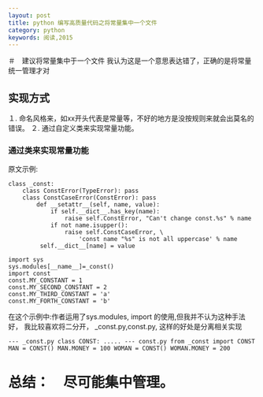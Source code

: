 ```yaml
---
layout: post
title: python 编写高质量代码之将常量集中一个文件
category: python
keywords: 阅读,2015
---
```


＃　建议将常量集中于一个文件
我认为这是一个意思表达错了，正确的是将常量统一管理才对

## 实现方式
１. 命名风格来，如xx开头代表是常量等，不好的地方是没按规则来就会出莫名的错误。
２. 通过自定义类来实现常量功能。

### 通过类来实现常量功能
原文示例:

```
class _const:
    class ConstError(TypeError): pass
    class ConstCaseError(ConstError): pass
        def __setattr__(self, name, value):
            if self.__dict__.has_key(name):
                raise self.ConstError, "Can't change const.%s" % name
            if not name.isupper():
                raise self.ConstCaseError, \
                    'const name "%s" is not all uppercase' % name
         self.__dict__[name] = value

import sys
sys.modules[__name__]=_const()
import const
const.MY_CONSTANT = 1
const.MY_SECOND_CONSTANT = 2
const.MY_THIRD_CONSTANT = 'a'
const.MY_FORTH_CONSTANT = 'b'

```

在这个示例中:作者运用了sys.modules, import 的使用,但我并不认为这种手法好，
我比较喜欢将二分开， _const.py,const.py, 这样的好处是分离相关实现

`
--- _const.py
class CONST:
      .....
--- const.py
from _const import CONST
MAN = CONST()
MAN.MONEY = 100
WOMAN = CONST()
WOMAN.MONEY = 200
`

# 总结：　尽可能集中管理。

